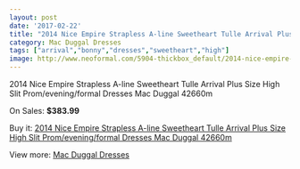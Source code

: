 ```yaml
---
layout: post
date: '2017-02-22'
title: "2014 Nice Empire Strapless A-line Sweetheart Tulle Arrival Plus Size High Slit Prom/evening/formal Dresses Mac Duggal 42660m"
category: Mac Duggal Dresses
tags: ["arrival","bonny","dresses","sweetheart","high"]
image: http://www.neoformal.com/5904-thickbox_default/2014-nice-empire-strapless-a-line-sweetheart-tulle-arrival-plus-size-high-slit-prom-evening-formal-dresses-mac-duggal-42660m.jpg
---
```

2014 Nice Empire Strapless A-line Sweetheart Tulle Arrival Plus Size High Slit Prom/evening/formal Dresses Mac Duggal 42660m

On Sales: **$383.99**
<a href="https://www.neoformal.com/en/mac-duggal-dresses/2155-2014-nice-empire-strapless-a-line-sweetheart-tulle-arrival-plus-size-high-slit-prom-evening-formal-dresses-mac-duggal-42660m.html"><amp-img layout="responsive" width="600" height="600" src="//www.neoformal.com/5904-thickbox_default/2014-nice-empire-strapless-a-line-sweetheart-tulle-arrival-plus-size-high-slit-prom-evening-formal-dresses-mac-duggal-42660m.jpg" alt="2014 Nice Empire Strapless A-line Sweetheart Tulle Arrival Plus Size High Slit Prom/evening/formal Dresses Mac Duggal 42660m 0" /></a>
<a href="https://www.neoformal.com/en/mac-duggal-dresses/2155-2014-nice-empire-strapless-a-line-sweetheart-tulle-arrival-plus-size-high-slit-prom-evening-formal-dresses-mac-duggal-42660m.html"><amp-img layout="responsive" width="600" height="600" src="//www.neoformal.com/5905-thickbox_default/2014-nice-empire-strapless-a-line-sweetheart-tulle-arrival-plus-size-high-slit-prom-evening-formal-dresses-mac-duggal-42660m.jpg" alt="2014 Nice Empire Strapless A-line Sweetheart Tulle Arrival Plus Size High Slit Prom/evening/formal Dresses Mac Duggal 42660m 1" /></a>
<a href="https://www.neoformal.com/en/mac-duggal-dresses/2155-2014-nice-empire-strapless-a-line-sweetheart-tulle-arrival-plus-size-high-slit-prom-evening-formal-dresses-mac-duggal-42660m.html"><amp-img layout="responsive" width="600" height="600" src="//www.neoformal.com/5906-thickbox_default/2014-nice-empire-strapless-a-line-sweetheart-tulle-arrival-plus-size-high-slit-prom-evening-formal-dresses-mac-duggal-42660m.jpg" alt="2014 Nice Empire Strapless A-line Sweetheart Tulle Arrival Plus Size High Slit Prom/evening/formal Dresses Mac Duggal 42660m 2" /></a>

Buy it: [2014 Nice Empire Strapless A-line Sweetheart Tulle Arrival Plus Size High Slit Prom/evening/formal Dresses Mac Duggal 42660m](https://www.neoformal.com/en/mac-duggal-dresses/2155-2014-nice-empire-strapless-a-line-sweetheart-tulle-arrival-plus-size-high-slit-prom-evening-formal-dresses-mac-duggal-42660m.html "2014 Nice Empire Strapless A-line Sweetheart Tulle Arrival Plus Size High Slit Prom/evening/formal Dresses Mac Duggal 42660m")

View more: [Mac Duggal Dresses](https://www.neoformal.com/en/18-mac-duggal-dresses "Mac Duggal Dresses")